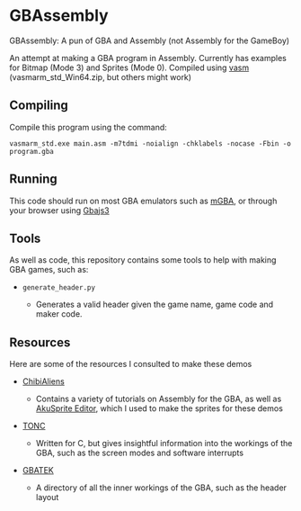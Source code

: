 # GBAssembly
GBAssembly: A pun of GBA and Assembly (not Assembly for the GameBoy)

An attempt at making a GBA program in Assembly. Currently has examples for Bitmap (Mode 3) and Sprites (Mode 0).
Compiled using [vasm](http://sun.hasenbraten.de/vasm/index.php?view=binrel) (vasmarm_std_Win64.zip, but others might work)

## Compiling
Compile this program using the command:
```
vasmarm_std.exe main.asm -m7tdmi -noialign -chklabels -nocase -Fbin -o program.gba
```

## Running
This code should run on most GBA emulators such as [mGBA](https://mgba.io/), or through your browser using [Gbajs3](https://gba.nicholas-vancise.dev/)

## Tools
As well as code, this repository contains some tools to help with making GBA games, such as:
* ```generate_header.py```

  + Generates a valid header given the game name, game code and maker code.

## Resources
Here are some of the resources I consulted to make these demos
* [ChibiAliens](https://www.chibialiens.com/arm/gba.php)

  + Contains a variety of tutorials on Assembly for the GBA, as well as [AkuSprite Editor](https://www.chibiakumas.com/akusprite/), which I used to make the sprites for these demos
  
* [TONC](https://www.coranac.com/tonc/text/toc.htm)

  + Written for C, but gives insightful information into the workings of the GBA, such as the screen modes and software interrupts
  
* [GBATEK](https://problemkaputt.de/gbatek-gba-reference.htm)

  + A directory of all the inner workings of the GBA, such as the header layout